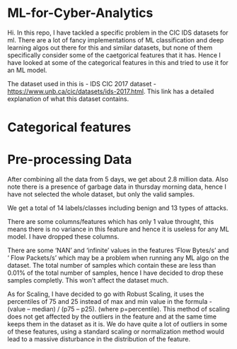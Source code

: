 # ML-for-Cyber-Analytics

Hi. 
In this repo, I have tackled a specific problem in the CIC IDS datasets for ml. There are a lot of fancy implementations of ML classification and deep learning algos out there for this and similar datasets, but none of them specifically consider some of the caetgorical features that it has. 
Hence I have looked at some of the categorical features in this and tried to use it for an ML model.

The dataset used in this is - IDS CIC 2017 dataset - https://www.unb.ca/cic/datasets/ids-2017.html. This link has a detailed explanation of what this dataset contains.

# Categorical features








# Pre-processing Data

After combining all the data from 5 days, we get about 2.8 million data. Also note there is a presence of garbage data in thursday morning data, hence I have not selected the whole dataset, but only the valid samples. 

We get a total of 14 labels/classes including benign and 13 types of attacks.

There are some columns/features which has only 1 value throught, this means there is no variance in this feature and hence it is useless for any ML model. I have dropped these columns. 

There are some ‘NAN’ and ‘infinite’ values in the features ‘Flow Bytes/s’ and ‘ Flow Packets/s’ which may be a problem when running any ML algo on the dataset.
The total number of samples which contain these are less than 0.01% of the total number of samples, hence I have decided to drop these samples completly. This won't affect the dataset much.

As for Scaling, I have decided to go with Robust Scaling, it uses the percentiles of 75 and 25 instead of max and min value in the formula - (value – median) / (p75 – p25). (where p=percentile). This method of scaling does not get affected by the outliers in the feature and at the same time keeps them in the dataset as it is. We do have quite a lot of outliers in some of these features, using a standard scaling or normalization method would lead to a massive disturbance in the distribution of the feature. 
